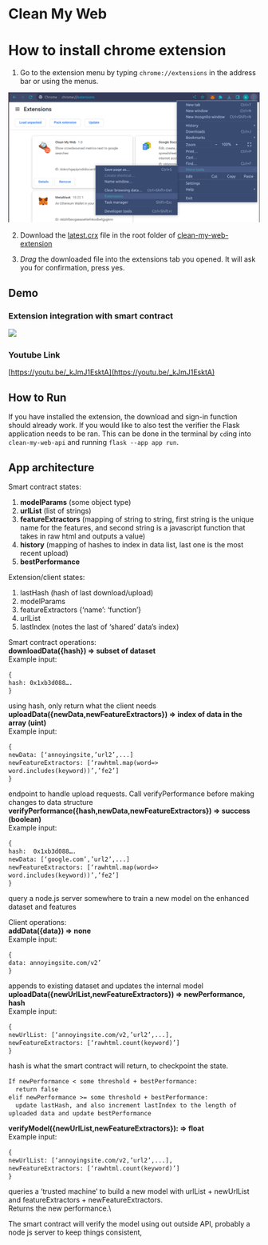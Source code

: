 # Clean My Web

# How to install chrome extension

1. Go to the extension menu by typing `chrome://extensions` in the address bar or using the menus.

![](imgs/chrome-extension.png)

2. Download the [latest.crx](clean-my-web-extension/latest.crx) file in the root folder of [clean-my-web-extension](clean-my-web-extension)

3. *Drag* the downloaded file into the extensions tab you opened. It will ask you for confirmation, press yes.



## Demo

### Extension integration with smart contract
![](demos/extension-contract.gif)

### Youtube Link
[https://youtu.be/_kJmJ1EsktA](https://youtu.be/_kJmJ1EsktA)


## How to Run
If you have installed the extension, the download and sign-in function should already work. If you would like to also test the verifier the Flask application needs to be ran. This can be done in the terminal by `cd`ing into `clean-my-web-api` and running `flask --app app run`.

## App architecture
Smart contract states:
1. **modelParams** (some object type)
2. **urlList** (list of strings)
3. **featureExtractors** (mapping of string to string, first string is the unique name for the features, and second string is a javascript function that takes in raw html and outputs a value)
4. **history** (mapping of hashes to index in data list, last one is the most recent upload)
5. **bestPerformance**

Extension/client states:
1. lastHash (hash of last download/upload)
2. modelParams
3. featureExtractors {‘name’: ‘function’}
4. urlList
5. lastIndex (notes the last of ‘shared’ data’s index)

Smart contract operations:\
**downloadData({hash}) => subset of dataset**\
Example input:
```
{
hash: 0x1xb3d088….
}
```
using hash, only return what the client needs\
**uploadData({newData,newFeatureExtractors}) => index of data in the array (uint)**\
Example input:
```
{
newData: [‘annoyingsite,’url2’,...]
newFeatureExtractors: [‘rawhtml.map(word=> word.includes(keyword))’,’fe2’]
}
```
endpoint to handle upload requests. Call verifyPerformance before making changes to data structure
**verifyPerformance({hash,newData,newFeatureExtractors}) => success (boolean)**\
Example input:
```
{
hash:  0x1xb3d088….
newData: [‘google.com’,’url2’,...]
newFeatureExtractors: [‘rawhtml.map(word=> word.includes(keyword))’,’fe2’]
}
```
query a node.js server somewhere to train a new model on the enhanced dataset and features

Client operations:\
**addData({data}) => none**\
Example input: 
``` 
{
data: annoyingsite.com/v2’
}
```
appends to existing dataset and updates the internal model \
**uploadData({newUrlList,newFeatureExtractors}) => newPerformance, hash**\
Example input: 
``` 
{
newUrlList: [‘annoyingsite.com/v2,’url2’,...],
newFeatureExtractors: [‘rawhtml.count(keyword)’]
}
```
hash is what the smart contract will return, to checkpoint the state.
```
If newPerformance < some threshold + bestPerformance: 
  return false
elif newPerformance >= some threshold + bestPerformance: 
  update lastHash, and also increment lastIndex to the length of uploaded data and update bestPerformance
```
**verifyModel({newUrlList,newFeatureExtractors}): => float**\
Example input: 
``` 
{
newUrlList: [‘annoyingsite.com/v2,’url2’,...],
newFeatureExtractors: [‘rawhtml.count(keyword)’]
}
```
queries a ‘trusted machine’ to build a new model with urlList + newUrlList and featureExtractors + newFeatureExtractors.\
Returns the new performance.\

The smart contract will verify the model using out outside API, probably a node js server to keep things consistent, 
